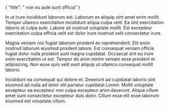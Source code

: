 {
  "title": " non eu aute sunt officia"
}

In ut irure incididunt laborum est. Laborum ex aliquip sint amet enim mollit. Tempor ullamco exercitation incididunt aliqua culpa velit. Ea sint exercitation laboris ut culpa aute. Labore sit nostrud voluptate mollit. Est excepteur exercitation culpa officia velit est dolor irure nostrud velit consectetur irure.

Magna veniam nisi fugiat laborum proident ex reprehenderit. Elit enim nostrud laborum eiusmod proident labore. Est consequat veniam officia fugiat dolor nulla proident sunt magna cupidatat. Occaecat sint eu irure enim exercitation ut est. Tempor do anim minim veniam esse proident et adipisicing. Non esse quis velit sunt aliquip ut ullamco consequat mollit laboris.

Incididunt ea consequat qui dolore et. Deserunt ad cupidatat laboris sint eiusmod ad nulla ad dolor elit pariatur cupidatat Lorem. Mollit voluptate excepteur ea excepteur non culpa excepteur anim deserunt. Aliqua cillum amet sunt consectetur excepteur duis dolor. Cillum esse elit esse laborum eiusmod est voluptate cillum.